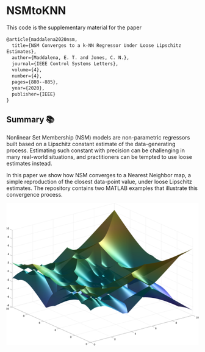 # NSMtoKNN

This code is the supplementary material for the paper

```
@article{maddalena2020nsm,
  title={NSM Converges to a k-NN Regressor Under Loose Lipschitz Estimates},
  author={Maddalena, E. T. and Jones, C. N.},
  journal={IEEE Control Systems Letters},
  volume={4},
  number={4},
  pages={880--885},
  year={2020},
  publisher={IEEE}
}
```

## Summary :books:

Nonlinear Set Membership (NSM) models are non-parametric regressors built based on a Lipschitz constant estimate of the data-generating process. Estimating such constant with precision can be challenging in many real-world situations, and practitioners can be tempted to use loose estimates instead. 

In this paper we show how NSM converges to a Nearest Neighbor map, a simple reproduction of the closest data-point value, under loose Lipschitz estimates. The repository contains two MATLAB examples that illustrate this convergence process.

![alt text](https://github.com/emilioMaddalena/NSMtoKNN/blob/master/coolSurface.png)
